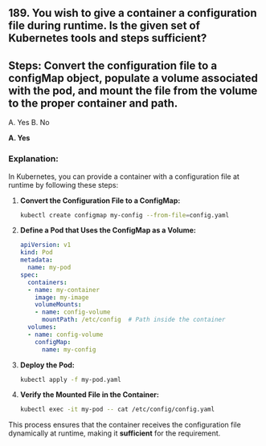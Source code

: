 ## 189. You wish to give a container a configuration file during runtime. Is the given set of Kubernetes tools and steps sufficient?
## Steps: Convert the configuration file to a configMap object, populate a volume associated with the pod, and mount the file from the volume to the proper container and path.
A. Yes
B. No

**A. Yes**  

### Explanation:  
In Kubernetes, you can provide a container with a configuration file at runtime by following these steps:  

1. **Convert the Configuration File to a ConfigMap:**  
   ```bash
   kubectl create configmap my-config --from-file=config.yaml
   ```

2. **Define a Pod that Uses the ConfigMap as a Volume:**  
   ```yaml
   apiVersion: v1
   kind: Pod
   metadata:
     name: my-pod
   spec:
     containers:
     - name: my-container
       image: my-image
       volumeMounts:
       - name: config-volume
         mountPath: /etc/config  # Path inside the container
     volumes:
     - name: config-volume
       configMap:
         name: my-config
   ```

3. **Deploy the Pod:**  
   ```bash
   kubectl apply -f my-pod.yaml
   ```

4. **Verify the Mounted File in the Container:**  
   ```bash
   kubectl exec -it my-pod -- cat /etc/config/config.yaml
   ```

This process ensures that the container receives the configuration file dynamically at runtime, making it **sufficient** for the requirement.
